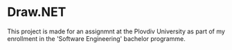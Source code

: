 # Draw.NET

This project is made for an assignmnt at the Plovdiv University as part of my enrollment in the 'Software Engineering' bachelor programme.
